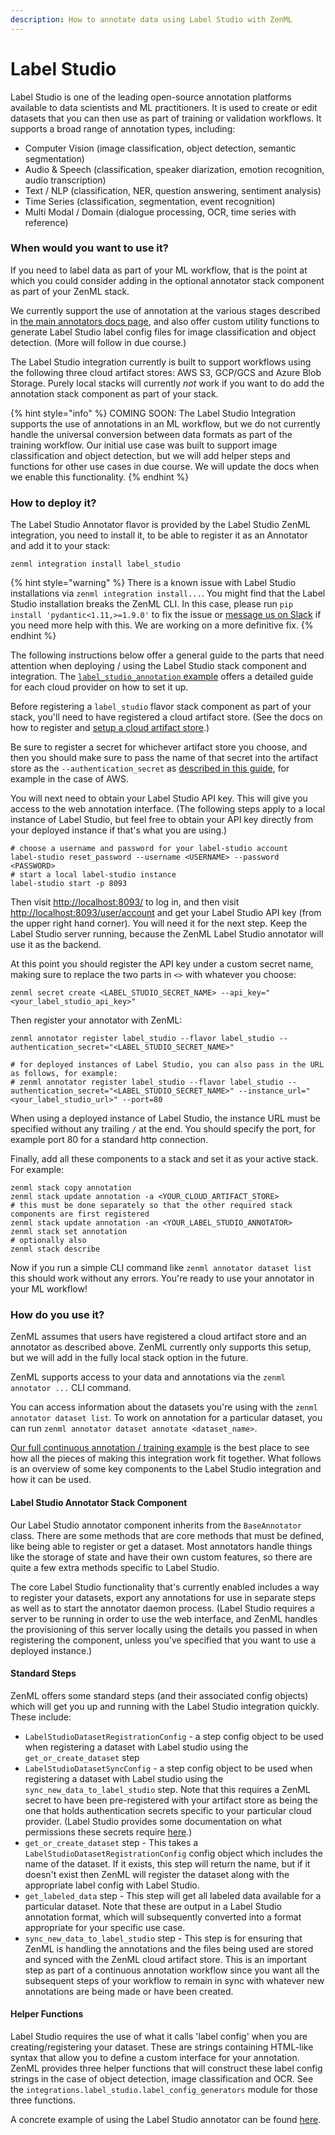 ```yaml
---
description: How to annotate data using Label Studio with ZenML
---
```


# Label Studio

Label Studio is one of the leading open-source annotation platforms available to data scientists and ML practitioners. It is used to create or edit datasets that you can then use as part of training or validation workflows. It supports a broad range of annotation types, including:

* Computer Vision (image classification, object detection, semantic segmentation)
* Audio & Speech (classification, speaker diarization, emotion recognition, audio transcription)
* Text / NLP (classification, NER, question answering, sentiment analysis)
* Time Series (classification, segmentation, event recognition)
* Multi Modal / Domain (dialogue processing, OCR, time series with reference)

### When would you want to use it?

If you need to label data as part of your ML workflow, that is the point at which you could consider adding in the optional annotator stack component as part of your ZenML stack.

We currently support the use of annotation at the various stages described in [the main annotators docs page](./), and also offer custom utility functions to generate Label Studio label config files for image classification and object detection. (More will follow in due course.)

The Label Studio integration currently is built to support workflows using the following three cloud artifact stores: AWS S3, GCP/GCS and Azure Blob Storage. Purely local stacks will currently _not_ work if you want to do add the annotation stack component as part of your stack.

{% hint style="info" %}
COMING SOON: The Label Studio Integration supports the use of annotations in an ML workflow, but we do not currently handle the universal conversion between data formats as part of the training workflow. Our initial use case was built to support image classification and object detection, but we will add helper steps and functions for other use cases in due course. We will update the docs when we enable this functionality.
{% endhint %}

### How to deploy it?

The Label Studio Annotator flavor is provided by the Label Studio ZenML integration, you need to install it, to be able to register it as an Annotator and add it to your stack:

```shell
zenml integration install label_studio
```

{% hint style="warning" %}
There is a known issue with Label Studio installations via `zenml integration install...`. You might find that the Label Studio installation breaks the ZenML CLI. In this case, please run `pip install 'pydantic<1.11,>=1.9.0'` to fix the issue or [message us on Slack](https://zenml.io/slack-invite) if you need more help with this. We are working on a more definitive fix.
{% endhint %}

The following instructions below offer a general guide to the parts that need attention when deploying / using the Label Studio stack component and integration. The [`label_studio_annotation` example](https://github.com/zenml-io/zenml/tree/develop/examples/label\_studio\_annotation) offers a detailed guide for each cloud provider on how to set it up.

Before registering a `label_studio` flavor stack component as part of your stack, you'll need to have registered a cloud artifact store. (See the docs on how to register and [setup a cloud artifact store](../artifact-stores/).)

Be sure to register a secret for whichever artifact store you choose, and then you should make sure to pass the name of that secret into the artifact store as the `--authentication_secret` as [described in this guide](../artifact-stores/s3.md#advanced-configuration), for example in the case of AWS.

You will next need to obtain your Label Studio API key. This will give you access to the web annotation interface. (The following steps apply to a local instance of Label Studio, but feel free to obtain your API key directly from your deployed instance if that's what you are using.)

```shell
# choose a username and password for your label-studio account
label-studio reset_password --username <USERNAME> --password <PASSWORD>
# start a local label-studio instance
label-studio start -p 8093
```

Then visit [http://localhost:8093/](http://localhost:8093/) to log in, and then visit [http://localhost:8093/user/account](http://localhost:8093/user/account) and get your Label Studio API key (from the upper right hand corner). You will need it for the next step. Keep the Label Studio server running, because the ZenML Label Studio annotator will use it as the backend.

At this point you should register the API key under a custom secret name, making sure to replace the two parts in `<>` with whatever you choose:

```shell
zenml secret create <LABEL_STUDIO_SECRET_NAME> --api_key="<your_label_studio_api_key>"
```

Then register your annotator with ZenML:

```shell
zenml annotator register label_studio --flavor label_studio --authentication_secret="<LABEL_STUDIO_SECRET_NAME>"

# for deployed instances of Label Studio, you can also pass in the URL as follows, for example:
# zenml annotator register label_studio --flavor label_studio --authentication_secret="<LABEL_STUDIO_SECRET_NAME>" --instance_url="<your_label_studio_url>" --port=80
```

When using a deployed instance of Label Studio, the instance URL must be specified without any trailing `/` at the end. You should specify the port, for example port 80 for a standard http connection.

Finally, add all these components to a stack and set it as your active stack. For example:

```shell
zenml stack copy annotation
zenml stack update annotation -a <YOUR_CLOUD_ARTIFACT_STORE>
# this must be done separately so that the other required stack components are first registered
zenml stack update annotation -an <YOUR_LABEL_STUDIO_ANNOTATOR>
zenml stack set annotation
# optionally also
zenml stack describe
```

Now if you run a simple CLI command like `zenml annotator dataset list` this should work without any errors. You're ready to use your annotator in your ML workflow!

### How do you use it?

ZenML assumes that users have registered a cloud artifact store and an annotator as described above. ZenML currently only supports this setup, but we will add in the fully local stack option in the future.

ZenML supports access to your data and annotations via the `zenml annotator ...` CLI command.

You can access information about the datasets you're using with the `zenml annotator dataset list`. To work on annotation for a particular dataset, you can run `zenml annotator dataset annotate <dataset_name>`.

[Our full continuous annotation / training example](https://github.com/zenml-io/zenml/tree/develop/examples/label\_studio\_annotation) is the best place to see how all the pieces of making this integration work fit together. What follows is an overview of some key components to the Label Studio integration and how it can be used.

#### Label Studio Annotator Stack Component

Our Label Studio annotator component inherits from the `BaseAnnotator` class. There are some methods that are core methods that must be defined, like being able to register or get a dataset. Most annotators handle things like the storage of state and have their own custom features, so there are quite a few extra methods specific to Label Studio.

The core Label Studio functionality that's currently enabled includes a way to register your datasets, export any annotations for use in separate steps as well as to start the annotator daemon process. (Label Studio requires a server to be running in order to use the web interface, and ZenML handles the provisioning of this server locally using the details you passed in when registering the component, unless you've specified that you want to use a deployed instance.)

#### Standard Steps

ZenML offers some standard steps (and their associated config objects) which will get you up and running with the Label Studio integration quickly. These include:

* `LabelStudioDatasetRegistrationConfig` - a step config object to be used when registering a dataset with Label studio using the `get_or_create_dataset` step
* `LabelStudioDatasetSyncConfig` - a step config object to be used when registering a dataset with Label studio using the `sync_new_data_to_label_studio` step. Note that this requires a ZenML secret to have been pre-registered with your artifact store as being the one that holds authentication secrets specific to your particular cloud provider. (Label Studio provides some documentation on what permissions these secrets require [here](https://labelstud.io/guide/tasks.html).)
* `get_or_create_dataset` step - This takes a `LabelStudioDatasetRegistrationConfig` config object which includes the name of the dataset. If it exists, this step will return the name, but if it doesn't exist then ZenML will register the dataset along with the appropriate label config with Label Studio.
* `get_labeled_data` step - This step will get all labeled data available for a particular dataset. Note that these are output in a Label Studio annotation format, which will subsequently converted into a format appropriate for your specific use case.
* `sync_new_data_to_label_studio` step - This step is for ensuring that ZenML is handling the annotations and the files being used are stored and synced with the ZenML cloud artifact store. This is an important step as part of a continuous annotation workflow since you want all the subsequent steps of your workflow to remain in sync with whatever new annotations are being made or have been created.

#### Helper Functions

Label Studio requires the use of what it calls 'label config' when you are creating/registering your dataset. These are strings containing HTML-like syntax that allow you to define a custom interface for your annotation. ZenML provides three helper functions that will construct these label config strings in the case of object detection, image classification and OCR. See the `integrations.label_studio.label_config_generators` module for those three functions.

A concrete example of using the Label Studio annotator can be found [here](https://github.com/zenml-io/zenml/tree/develop/examples/label\_studio\_annotation).

